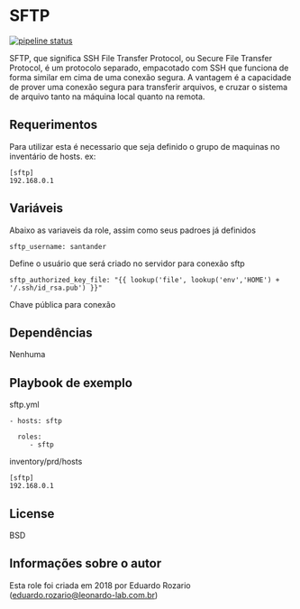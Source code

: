 SFTP
=========

[![pipeline status](https://git.tray.net.br/infra/sre/iac-ansible/roles/sftp/badges/master/pipeline.svg)](https://git.tray.net.br/infra/sre/iac-ansible/roles/sftp/commits/master)


SFTP, que significa SSH File Transfer Protocol, ou Secure File Transfer Protocol, é um protocolo separado, empacotado com SSH que funciona de forma similar em cima de uma conexão segura. A vantagem é a capacidade de prover uma conexão segura para transferir arquivos, e cruzar o sistema de arquivo tanto na máquina local quanto na remota.

Requerimentos
------------

Para utilizar esta é necessario que seja definido o grupo de maquinas no inventário de hosts. ex:


    [sftp]
    192.168.0.1

Variáveis
--------------

Abaixo as variaveis da role, assim como seus padroes já definidos

    sftp_username: santander
  
Define o usuário que será criado no servidor para conexão sftp
    
    sftp_authorized_key_file: "{{ lookup('file', lookup('env','HOME') + '/.ssh/id_rsa.pub') }}"
    
Chave pública para conexão

Dependências
------------

Nenhuma

Playbook de exemplo
----------------


sftp.yml

    - hosts: sftp
      
      roles:
         - sftp
         

inventory/prd/hosts

    [sftp]
    192.168.0.1

License
-------

BSD

Informações sobre o autor
------------------

Esta role foi criada em 2018 por Eduardo Rozario (eduardo.rozario@leonardo-lab.com.br)
